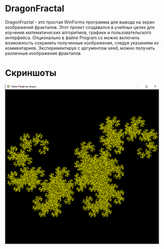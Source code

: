 # DragonFractal
DragonFractal - это простая WinForms программа для вывода на экран изображений фракталов. Этот проект создавался в учебных целях для изучения математических алгоритмов, графики и пользовательского интерфейса. Опционально в файле Program.cs можно включить возможность сохранять полученные изображения, следуя указаниям из комментариев. Экспериментируя с аргументом seed, можно получать различные изображения фракталов.

# Скриншоты
![Screenshot1](Screenshots/Screenshot1.png)
